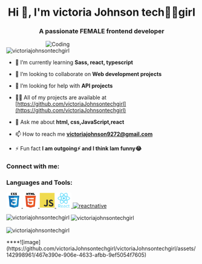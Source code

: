 <h1 align="center">Hi 👋, I'm victoria Johnson tech👨‍💻girl</h1>
<h3 align="center">A passionate FEMALE frontend developer</h3>
<img align="right" alt="Coding" width="400" src="https://media.tenor.com/rePDfDWO3XoAAAAd/hacking.gif">

<p align="left"> <img src="https://komarev.com/ghpvc/?username=victoriajohnsontechgirl&label=Profile%20views&color=0e75b6&style=flat" alt="victoriajohnsontechgirl" /> </p>

- 🌱 I’m currently learning **Sass, react, typescript**

- 👯 I’m looking to collaborate on **Web development projects**

- 🤝 I’m looking for help with **API projects**

- 👨‍💻 All of my projects are available at [https://github.com/victoriaJohnsontechgirl](https://github.com/victoriaJohnsontechgirl)

- 💬 Ask me about **html, css,JavaScript,react**

- 📫 How to reach me **victoriajohnson9272@gmail.com**

- ⚡ Fun fact **I am outgoing⚡ and I think Iam funny😂**

<h3 align="left">Connect with me:</h3>
<p align="left">
</p>

<h3 align="left">Languages and Tools:</h3>
<p align="left"> <a href="https://www.w3schools.com/css/" target="_blank" rel="noreferrer"> <img src="https://raw.githubusercontent.com/devicons/devicon/master/icons/css3/css3-original-wordmark.svg" alt="css3" width="40" height="40"/> </a> <a href="https://www.w3.org/html/" target="_blank" rel="noreferrer"> <img src="https://raw.githubusercontent.com/devicons/devicon/master/icons/html5/html5-original-wordmark.svg" alt="html5" width="40" height="40"/> </a> <a href="https://developer.mozilla.org/en-US/docs/Web/JavaScript" target="_blank" rel="noreferrer"> <img src="https://raw.githubusercontent.com/devicons/devicon/master/icons/javascript/javascript-original.svg" alt="javascript" width="40" height="40"/> </a> <a href="https://reactjs.org/" target="_blank" rel="noreferrer"> <img src="https://raw.githubusercontent.com/devicons/devicon/master/icons/react/react-original-wordmark.svg" alt="react" width="40" height="40"/> </a> <a href="https://reactnative.dev/" target="_blank" rel="noreferrer"> <img src="https://reactnative.dev/img/header_logo.svg" alt="reactnative" width="40" height="40"/> </a> </p>

<p><img align="left" src="https://github-readme-stats.vercel.app/api/top-langs?username=victoriajohnsontechgirl&show_icons=true&locale=en&layout=compact" alt="victoriajohnsontechgirl" /></p>

<p>&nbsp;<img align="center" src="https://github-readme-stats.vercel.app/api?username=victoriajohnsontechgirl&show_icons=true&locale=en" alt="victoriajohnsontechgirl" /></p>

<p><img align="center" src="https://github-readme-streak-stats.herokuapp.com/?user=victoriajohnsontechgirl&" alt="victoriajohnsontechgirl" /></p>
****![image](https://github.com/victoriaJohnsontechgirl/victoriaJohnsontechgirl/assets/142998961/467e390e-906e-4633-afbb-9ef5054f7605)
